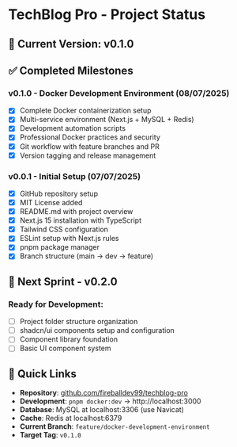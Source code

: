 # TechBlog Pro - Project Status

## 🎉 Current Version: v0.1.0

## ✅ Completed Milestones

### v0.1.0 - Docker Development Environment (08/07/2025)

- [x] Complete Docker containerization setup
- [x] Multi-service environment (Next.js + MySQL + Redis)
- [x] Development automation scripts
- [x] Professional Docker practices and security
- [x] Git workflow with feature branches and PR
- [x] Version tagging and release management

### v0.0.1 - Initial Setup (07/07/2025)

- [x] GitHub repository setup
- [x] MIT License added
- [x] README.md with project overview
- [x] Next.js 15 installation with TypeScript
- [x] Tailwind CSS configuration
- [x] ESLint setup with Next.js rules
- [x] pnpm package manager
- [x] Branch structure (main → dev → feature)

## 🔄 Next Sprint - v0.2.0

### Ready for Development:

- [ ] Project folder structure organization
- [ ] shadcn/ui components setup and configuration
- [ ] Component library foundation
- [ ] Basic UI component system

## 🔗 Quick Links

- **Repository**: [github.com/fireballdev99/techblog-pro](https://github.com/fireballdev99/techblog-pro)
- **Development**: `pnpm docker:dev` → http://localhost:3000
- **Database**: MySQL at localhost:3306 (use Navicat)
- **Cache**: Redis at localhost:6379
- **Current Branch**: `feature/docker-development-environment`
- **Target Tag**: `v0.1.0`
